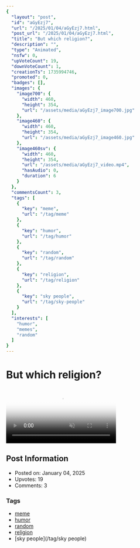 ```yaml
---
{
  "layout": "post",
  "id": "aGyEzj7",
  "url": "/2025/01/04/aGyEzj7.html",
  "post_url": "/2025/01/04/aGyEzj7.html",
  "title": "But which religion?",
  "description": "",
  "type": "Animated",
  "nsfw": 0,
  "upVoteCount": 19,
  "downVoteCount": 1,
  "creationTs": 1735994746,
  "promoted": 0,
  "badges": [],
  "images": {
    "image700": {
      "width": 460,
      "height": 354,
      "url": "/assets/media/aGyEzj7_image700.jpg"
    },
    "image460": {
      "width": 460,
      "height": 354,
      "url": "/assets/media/aGyEzj7_image460.jpg"
    },
    "image460sv": {
      "width": 460,
      "height": 354,
      "url": "/assets/media/aGyEzj7_video.mp4",
      "hasAudio": 0,
      "duration": 6
    }
  },
  "commentsCount": 3,
  "tags": [
    {
      "key": "meme",
      "url": "/tag/meme"
    },
    {
      "key": "humor",
      "url": "/tag/humor"
    },
    {
      "key": "random",
      "url": "/tag/random"
    },
    {
      "key": "religion",
      "url": "/tag/religion"
    },
    {
      "key": "sky people",
      "url": "/tag/sky-people"
    }
  ],
  "interests": [
    "humor",
    "memes",
    "random"
  ]
}
---
```


# But which religion?

<video controls playsinline loop muted poster="/assets/media/aGyEzj7_image460.jpg">
  <source src="/assets/media/aGyEzj7_video.mp4" type="video/mp4">
  Your browser does not support the video tag.
</video>

## Post Information

- Posted on: January 04, 2025
- Upvotes: 19
- Comments: 3

### Tags

- [meme](/tag/meme)
- [humor](/tag/humor)
- [random](/tag/random)
- [religion](/tag/religion)
- [sky people](/tag/sky people)
